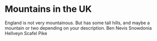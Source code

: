 # Mountains in the UK

England is not very mountainous.
But has some tall hills, and maybe a mountain or two depending on your description. 
Ben Nevis
Snowdonia
Hellveyn
Scafel Pike
